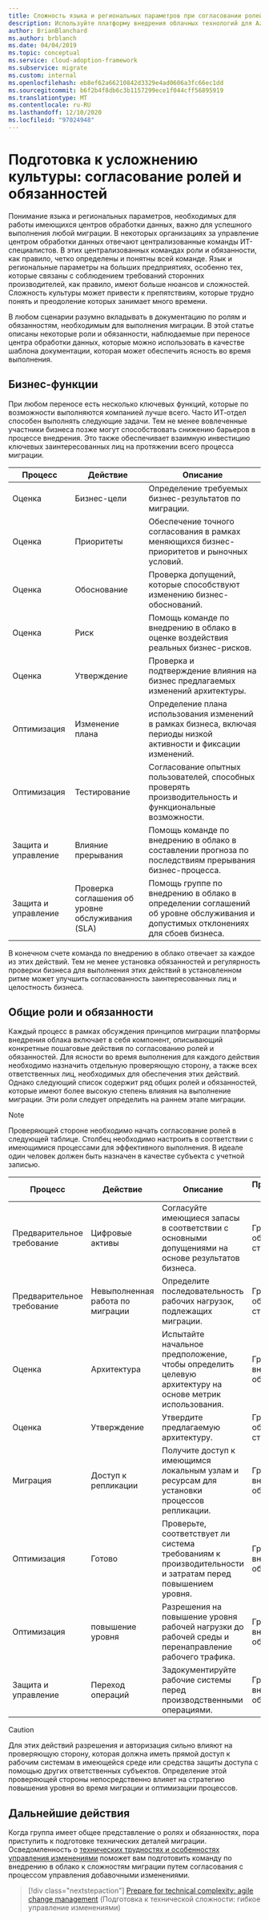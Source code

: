 ```yaml
---
title: Сложность языка и региональных параметров при согласовании ролей и обязанностей
description: Используйте платформу внедрения облачных технологий для Azure, чтобы подготовиться к усложненной сложности путем согласования ролей и обязанностей, чтобы упростить процесс миграции.
author: BrianBlanchard
ms.author: brblanch
ms.date: 04/04/2019
ms.topic: conceptual
ms.service: cloud-adoption-framework
ms.subservice: migrate
ms.custom: internal
ms.openlocfilehash: eb8ef62a66210842d3329e4ad0606a3fc66ec1dd
ms.sourcegitcommit: b6f2b4f8db6c3b1157299ece1f044cff56895919
ms.translationtype: MT
ms.contentlocale: ru-RU
ms.lasthandoff: 12/10/2020
ms.locfileid: "97024948"
---
```

# <a name="prepare-for-cultural-complexity-aligning-roles-and-responsibilities"></a>Подготовка к усложнению культуры: согласование ролей и обязанностей

Понимание языка и региональных параметров, необходимых для работы имеющихся центров обработки данных, важно для успешного выполнения любой миграции. В некоторых организациях за управление центром обработки данных отвечают централизованные команды ИТ-специалистов. В этих централизованных командах роли и обязанности, как правило, четко определены и понятны всей команде. Язык и региональные параметры на больших предприятиях, особенно тех, которые связаны с соблюдением требований сторонних производителей, как правило, имеют больше нюансов и сложностей. Сложность культуры может привести к препятствиям, которые трудно понять и преодоление которых занимает много времени.

В любом сценарии разумно вкладывать в документацию по ролям и обязанностям, необходимым для выполнения миграции. В этой статье описаны некоторые роли и обязанности, наблюдаемые при переносе центра обработки данных, которые можно использовать в качестве шаблона документации, которая может обеспечить ясность во время выполнения.

## <a name="business-functions"></a>Бизнес-функции

При любом переносе есть несколько ключевых функций, которые по возможности выполняются компанией лучше всего. Часто ИТ-отдел способен выполнять следующие задачи. Тем не менее вовлеченные участники бизнеса позже могут способствовать снижению барьеров в процессе внедрения. Это также обеспечивает взаимную инвестицию ключевых заинтересованных лиц на протяжении всего процесса миграции.

| Процесс | Действие | Описание |
|---------|---------|---------|
| Оценка | Бизнес-цели | Определение требуемых бизнес-результатов по миграции. |
| Оценка | Приоритеты | Обеспечение точного согласования в рамках меняющихся бизнес-приоритетов и рыночных условий. |
| Оценка | Обоснование | Проверка допущений, которые способствуют изменению бизнес-обоснований. |
| Оценка | Риск | Помощь команде по внедрению в облако в оценке воздействия реальных бизнес-рисков. |
| Оценка | Утверждение | Проверка и подтверждение влияния на бизнес предлагаемых изменений архитектуры. |
| Оптимизация | Изменение плана | Определение плана использования изменений в рамках бизнеса, включая периоды низкой активности и фиксации изменений. |
| Оптимизация | Тестирование | Согласование опытных пользователей, способных проверять производительность и функциональные возможности. |
| Защита и управление | Влияние прерывания | Помощь команде по внедрению в облако в составлении прогноза по последствиям прерывания бизнес-процесса. |
| Защита и управление | Проверка соглашения об уровне обслуживания (SLA) | Помощь группе по внедрению в облако в определении соглашений об уровне обслуживания и допустимых отклонениях для сбоев бизнеса. |

В конечном счете команда по внедрению в облако отвечает за каждое из этих действий. Тем не менее установка обязанностей и регулярность проверки бизнеса для выполнения этих действий в установленном ритме может улучшить согласованность заинтересованных лиц и целостность бизнеса.

## <a name="common-roles-and-responsibilities"></a>Общие роли и обязанности

Каждый процесс в рамках обсуждения принципов миграции платформы внедрения облака включает в себя компонент, описывающий конкретные пошаговые действия по согласованию ролей и обязанностей. Для ясности во время выполнения для каждого действия необходимо назначить отдельную проверяющую сторону, а также всех ответственных лиц, необходимых для обеспечения этих действий. Однако следующий список содержит ряд общих ролей и обязанностей, которые имеют более высокую степень влияния на выполнение миграции. Эти роли следует определить на раннем этапе миграции.

> [!NOTE]
> Проверяющей стороне необходимо начать согласование ролей в следующей таблице. Столбец необходимо настроить в соответствии с имеющимися процессами для эффективного выполнения. В идеале один человек должен быть назначен в качестве субъекта с учетной записью.

| Процесс | Действие | Описание | Проверяющая сторона |
|---------|---------|---------|---------|
| Предварительное требование | Цифровые активы | Согласуйте имеющиеся запасы в соответствии с основными допущениями на основе результатов бизнеса. | Группа по облачной стратегии |
| Предварительное требование | Невыполненная работа по миграции | Определите последовательность рабочих нагрузок, подлежащих миграции. | Группа по облачной стратегии |
| Оценка | Архитектура | Испытайте начальное предположение, чтобы определить целевую архитектуру на основе метрик использования. | Группа по внедрению облака |
| Оценка | Утверждение | Утвердите предлагаемую архитектуру. | Группа по облачной стратегии |
| Миграция | Доступ к репликации | Получите доступ к имеющимся локальным узлам и ресурсам для установки процессов репликации. | Группа по внедрению облака |
| Оптимизация | Готово | Проверьте, соответствует ли система требованиям к производительности и затратам перед повышением уровня. | Группа по внедрению облака |
| Оптимизация | повышение уровня | Разрешения на повышение уровня рабочей нагрузки до рабочей среды и перенаправление рабочего трафика. | Группа по внедрению облака |
| Защита и управление | Переход операций | Задокументируйте рабочие системы перед производственными операциями. | Группа по внедрению облака |

> [!CAUTION]
> Для этих действий разрешения и авторизация сильно влияют на проверяющую сторону, которая должна иметь прямой доступ к рабочим системам в имеющейся среде или средства защиты доступа с помощью других ответственных субъектов. Определение этой проверяющей стороны непосредственно влияет на стратегию повышения уровня во время миграции и оптимизации процессов.

## <a name="next-steps"></a>Дальнейшие действия

Когда группа имеет общее представление о ролях и обязанностях, пора приступить к подготовке технических деталей миграции. Осведомленность о [технических трудностях и особенностях управления изменениями](./technical-complexity.md) поможет вам подготовить команду по внедрению в облако к сложностям миграции путем согласования с процессом управления добавочными изменениями.

> [!div class="nextstepaction"]
> [Prepare for technical complexity: agile change management](./technical-complexity.md) (Подготовка к технической сложности: гибкое управление изменениями)
